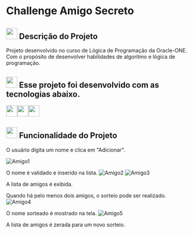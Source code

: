 <h1 aling=center>Challenge Amigo Secreto</h1> 

<h2><img src="https://icongr.am/octicons/pin.svg?size=128&color=ffffff" height=30px width=30px/> Descrição do Projeto</h2>
<p>Projeto desenvolvido no curso de Lógica de Programação da Oracle-ONE.<br> Com o propósito de desenvolver habilidades de algoritmo e lógica de programação.</p>


<h2><img src="https://icongr.am/octicons/code.svg?size=128&color=ffffff" height=30px width=30px/> Esse projeto foi desenvolvido com as tecnologias abaixo.</h2>

<img src="https://cdn.jsdelivr.net/gh/devicons/devicon@latest/icons/css3/css3-plain-wordmark.svg" height=30px width=30px /><img src="https://cdn.jsdelivr.net/gh/devicons/devicon@latest/icons/html5/html5-plain-wordmark.svg" height=30px width=30px  /><img src="https://cdn.jsdelivr.net/gh/devicons/devicon@latest/icons/javascript/javascript-original.svg" height=30px width=30px/>

<h2><img src="https://icongr.am/octicons/tools.svg?size=128&color=ffffff" height=30px width=30px/> Funcionalidade do Projeto</h2>
<p>O usuário digita um nome e clica em "Adicionar".

![Amigo1](https://github.com/user-attachments/assets/57812412-1254-4775-a221-34a1c68d740d)


O nome é validado e inserido na lista.
![Amigo2](https://github.com/user-attachments/assets/68e6b572-8e6d-4be4-bb91-a0e03689261f)
![Amigo3](https://github.com/user-attachments/assets/0e79dca5-870c-4e7f-be48-555bed2f0cf2)

A lista de amigos é exibida.

Quando há pelo menos dois amigos, o sorteio pode ser realizado.
![Amigo4](https://github.com/user-attachments/assets/9793ce2d-4c1a-440d-b240-f3cd7fa0289b)

O nome sorteado é mostrado na tela.
![Amigo5](https://github.com/user-attachments/assets/f3802f6e-f89f-4a72-8b41-b4f8e45e69f8)

A lista de amigos é zerada para um novo sorteio.</p>
